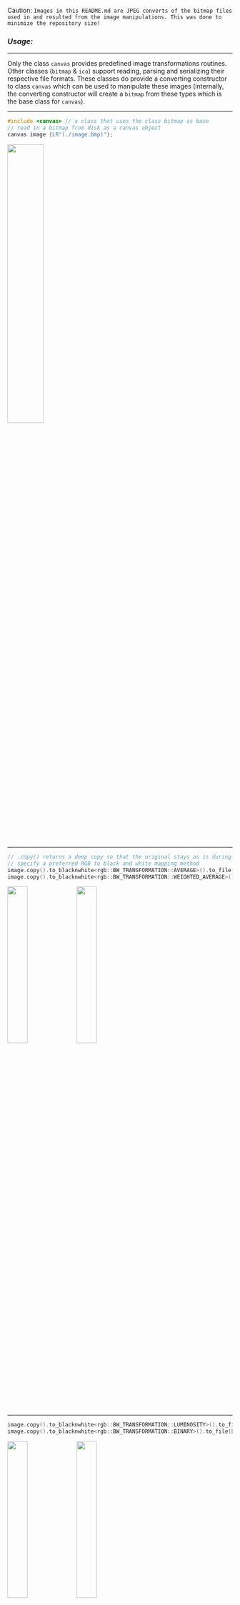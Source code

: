 Caution: `Images in this README.md are JPEG converts of the bitmap files used in and resulted from the image manipulations. This was done to minimize the repository size!`

### _Usage:_
---------

Only the class `canvas` provides predefined image transformations routines. Other classes (`bitmap` & `ico`) support reading, parsing and serializing their respective file formats. These classes do provide a converting constructor to class `canvas` which
can be used to manipulate these images (internally, the converting constructor will create a `bitmap` from these types which is the base class for `canvas`).

---------
```C++
#include <canvas> // a class that uses the class bitmap as base
// read in a bitmap from disk as a canvas object
canvas image {LR"(./image.bmp)"};
```
<img src="./readme/image.jpg" width=40% >

---------
```C++
// .copy() returns a deep copy so that the original stays as is during the transformation
// specify a preferred RGB to black and white mapping method
image.copy().to_blacknwhite<rgb::BW_TRANSFORMATION::AVERAGE>().to_file(LR"(./average.bmp)");
image.copy().to_blacknwhite<rgb::BW_TRANSFORMATION::WEIGHTED_AVERAGE>().to_file(LR"(./weighted_average.bmp)");

```
<div>
    <img src="./readme/average.jpg" width=30% >
    <img src="./readme/weighted_average.jpg" width=30% >
</div>

---------
```C++
image.copy().to_blacknwhite<rgb::BW_TRANSFORMATION::LUMINOSITY>().to_file(LR"(./luminosity.bmp)");
image.copy().to_blacknwhite<rgb::BW_TRANSFORMATION::BINARY>().to_file(LR"(./binary.bmp)");
```
<div>
    <img src="./readme/luminosity.jpg" width=30% >
    <img src="./readme/binary.jpg" width=30% >
</div>

---------
```C++
image.copy().remove_colour<rgb::RGB_TAG::BLUE>().to_file(LR"(.\redgreen.bmp)"); // remove blue
image.copy().remove_colour<rgb::RGB_TAG::REDBLUE>().to_file(LR"(.\green.bmp)"); // remove red & blue
```
<div>
    <img src="./readme/redgreen.jpg" width=30% >
    <img src="./readme/green.jpg" width=30% >
</div>

```C++
image.copy().remove_colour<rgb::RGB_TAG::RED>().to_file(LR"(.\bluegreen.bmp)"); // remove red
image.copy().remove_colour<rgb::RGB_TAG::REDGREEN>().to_file(LR"(.\blue.bmp)"); // remove red & green
```
<div>
    <img src="./readme/bluegreen.jpg" width=30% >
    <img src="./readme/blue.jpg" width=30% >
</div>

```C++
image.copy().remove_colour<rgb::RGB_TAG::GREEN>().to_file(LR"(.\redblue.bmp)"); // remove green
image.copy().remove_colour<rgb::RGB_TAG::GREENBLUE>().to_file(LR"(.\red.bmp)"); // remove green & blue
```
<div>
    <img src="./readme/redblue.jpg" width=30% >
    <img src="./readme/red.jpg" width=30% >
</div>

---------
```C++
canvas board { LR"(./grapes.bmp)" };
board.to_negative().to_file(LR"(negative.bmp)");
```
<div>
    <img src="./readme/guitar.jpg"  width=30%>
    <img src="./readme/negative.jpg" width=30%>
</div>

---------
```C++
canvas image {LR"(./guitar.bmp)"};
image.copy().vflip().to_file(LR"(./vflipped.bmp)"); // vertical flip
image.hflip().to_file(LR"(./hflipped.bmp)"); // horizontal flip
```
<div>
    <img src="./readme/guitar.jpg"  width=30% style="align:left;">
    <img src="./readme/vflipped.jpg" width=30% style="align:middle;">
    <img src="./readme/hflipped.jpg" width=30% style="align:right;">
</div>

---------
```C++
std::mt19937_64 reng { static_cast<unsigned long long>(std::chrono::high_resolution_clock::now().
                       time_since_epoch().count()) };
canvas board { 1080 /* height */, 1920 /* width */};
board.fill_with(RGBQUAD { static_cast<unsigned char>(reng() % std::numeric_limits<unsigned char>::max()) /* B */,
                     static_cast<unsigned char>(reng() % std::numeric_limits<unsigned char>::max()) /* G */,
                     static_cast<unsigned char>(reng() % std::numeric_limits<unsigned char>::max()) /* R */,
                     0XFF });
board.to_file(LR"(colour.bmp)");
```
<img src="./readme/colour.jpg" width=85% >

---------
```C++
canvas board { 1080, 1920 };
board.waves();
board.to_file(LR"(waves.bmp)");
```
<img src="./readme/waves.jpg" width=85% >

```C++
canvas board { 8640, 15360 };
board.mandelbrot(colourmaps::VGA);  // choose a colourmap of your liking, provided by <cmaps>
board.to_file(LR"(./mandelbrot.bmp)");
```
<img src="./readme/mandelbrot.jpg" width=85% >


---------

### _Warning:_
--------

Owing to the non-opt-in use of `SSSE3`, `AVX1`, `AVX2` and `AVX512` compiler intrinsics (`MSVC` & `LLVM`), If compiles, will probably raise an illegal instruction hardware exception at runtime on `AMD64` CPU architectures that doesn't support the mentioned SIMD instructions. Probably won't compile on non `AMD64` machines unless your compiler supports cross-compiling to `AMD64` and you are in fact cross-compiling. Unfortunately my expertise is very Windows centric hence, I have no desire to accommodate the `linux/g++` toolchain in this project.

### _Reference:_
--------

Compressed Image File Formats: JPEG, PNG, GIF, XBM, BMP - John Miano (1999) ACM Press/Addison-Wesley Publishing Co.
